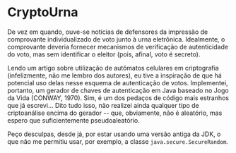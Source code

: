 # CryptoUrna
De vez em quando, ouve-se notícias de defensores da impressão de comprovante individualizado de voto junto à urna eletrônica. Idealmente, o comprovante deveria fornecer mecanismos de verificação de autenticidade do voto, mas sem identificar o eleitor (pois, afinal, voto é secreto).

Lendo um artigo sobre utilização de autômatos celulares em criptografia (infelizmente, não me lembro dos autores), eu tive a inspiração de que há potencial uso delas nesse esquema de autenticação de votos. Implementei, portanto, um gerador de chaves de autenticação em Java baseado no Jogo da Vida (CONWAY, 1970). Sim, é um dos pedaços de código mais estranhos que já escrevi... Dito tudo isso, não realizei ainda qualquer tipo de criptoanálise encima do gerador -- que, obviamente, não é aleatório, mas espero que suficientemente pseudoaleatório.

Peço desculpas, desde já, por estar usando uma versão antiga da JDK, o que não me permitiu usar, por exemplo, a classe `java.secure.SecureRandom`.
